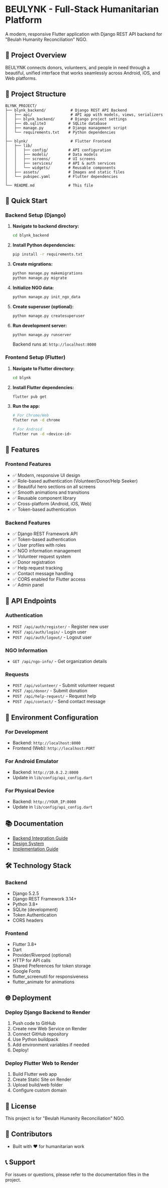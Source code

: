 # BEULYNK - Full-Stack Humanitarian Platform

A modern, responsive Flutter application with Django REST API backend for "Beulah Humanity Reconciliation" NGO.

## 🎯 Project Overview

BEULYNK connects donors, volunteers, and people in need through a beautiful, unified interface that works seamlessly across Android, iOS, and Web platforms.

## 📁 Project Structure

```
BLYNK_PROJECT/
├── blynk_backend/           # Django REST API Backend
│   ├── api/                 # API app with models, views, serializers
│   ├── blynk_backend/       # Django project settings
│   ├── db.sqlite3          # SQLite database
│   ├── manage.py           # Django management script
│   └── requirements.txt    # Python dependencies
│
├── blynk/                   # Flutter Frontend
│   ├── lib/
│   │   ├── config/         # API configuration
│   │   ├── models/         # Data models
│   │   ├── screens/        # UI screens
│   │   ├── services/       # API & auth services
│   │   └── widgets/        # Reusable components
│   ├── assets/             # Images and static files
│   └── pubspec.yaml        # Flutter dependencies
│
└── README.md               # This file
```

## 🚀 Quick Start

### Backend Setup (Django)

1. **Navigate to backend directory:**
   ```bash
   cd blynk_backend
   ```

2. **Install Python dependencies:**
   ```bash
   pip install -r requirements.txt
   ```

3. **Create migrations:**
   ```bash
   python manage.py makemigrations
   python manage.py migrate
   ```

4. **Initialize NGO data:**
   ```bash
   python manage.py init_ngo_data
   ```

5. **Create superuser (optional):**
   ```bash
   python manage.py createsuperuser
   ```

6. **Run development server:**
   ```bash
   python manage.py runserver
   ```

   Backend runs at: `http://localhost:8000`

### Frontend Setup (Flutter)

1. **Navigate to Flutter directory:**
   ```bash
   cd blynk
   ```

2. **Install Flutter dependencies:**
   ```bash
   flutter pub get
   ```

3. **Run the app:**
   ```bash
   # For Chrome/Web
   flutter run -d chrome

   # For Android
   flutter run -d <device-id>
   ```

## 🎨 Features

### Frontend Features
- ✅ Modern, responsive UI design
- ✅ Role-based authentication (Volunteer/Donor/Help Seeker)
- ✅ Beautiful hero sections on all screens
- ✅ Smooth animations and transitions
- ✅ Reusable component library
- ✅ Cross-platform (Android, iOS, Web)
- ✅ Token-based authentication

### Backend Features
- ✅ Django REST Framework API
- ✅ Token-based authentication
- ✅ User profiles with roles
- ✅ NGO information management
- ✅ Volunteer request system
- ✅ Donor registration
- ✅ Help request tracking
- ✅ Contact message handling
- ✅ CORS enabled for Flutter access
- ✅ Admin panel

## 📡 API Endpoints

### Authentication
- `POST /api/auth/register/` - Register new user
- `POST /api/auth/login/` - Login user
- `POST /api/auth/logout/` - Logout user

### NGO Information
- `GET /api/ngo-info/` - Get organization details

### Requests
- `POST /api/volunteer/` - Submit volunteer request
- `POST /api/donor/` - Submit donation
- `POST /api/help-request/` - Request help
- `POST /api/contact/` - Send contact message

## 🔐 Environment Configuration

### For Development
- Backend: `http://localhost:8000`
- Frontend (Web): `http://localhost:PORT`

### For Android Emulator
- Backend: `http://10.0.2.2:8000`
- Update in `lib/config/api_config.dart`

### For Physical Device
- Backend: `http://YOUR_IP:8000`
- Update in `lib/config/api_config.dart`

## 📚 Documentation

- [Backend Integration Guide](blynk/BACKEND_INTEGRATION.md)
- [Design System](blynk/DESIGN_SYSTEM.md)
- [Implementation Guide](blynk/README_DESIGN.md)

## 🛠️ Technology Stack

### Backend
- Django 5.2.5
- Django REST Framework 3.14+
- Python 3.8+
- SQLite (development)
- Token Authentication
- CORS headers

### Frontend
- Flutter 3.8+
- Dart
- Provider/Riverpod (optional)
- HTTP for API calls
- Shared Preferences for token storage
- Google Fonts
- flutter_screenutil for responsiveness
- flutter_animate for animations

## 🌐 Deployment

### Deploy Django Backend to Render
1. Push code to GitHub
2. Create new Web Service on Render
3. Connect GitHub repository
4. Use Python buildpack
5. Add environment variables if needed
6. Deploy!

### Deploy Flutter Web to Render
1. Build Flutter web app
2. Create Static Site on Render
3. Upload build/web folder
4. Configure custom domain

## 📝 License

This project is for "Beulah Humanity Reconciliation" NGO.

## 👥 Contributors

- Built with ❤️ for humanitarian work

## 📞 Support

For issues or questions, please refer to the documentation files in the project.

